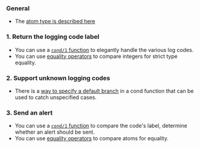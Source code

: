 ### General

- The [atom type is described here][atom]

### 1. Return the logging code label

- You can use a [`cond/1` function][cond] to elegantly handle the various log codes.
- You can use [equality operators][equality] to compare integers for strict type equality.

### 2. Support unknown logging codes

- There is a [way to specify a default branch][cond] in a cond function that can be used to catch unspecified cases.

### 3. Send an alert

- You can use a [`cond/1` function][cond] to compare the code's label, determine whether an alert should be sent.
- You can use [equality operators][equality] to compare atoms for equality.

[equality]: https://elixir-lang.org/getting-started/basic-operators.html
[atom]: https://elixir-lang.org/getting-started/basic-types.html#atoms
[cond]: https://elixir-lang.org/getting-started/case-cond-and-if.html#cond
